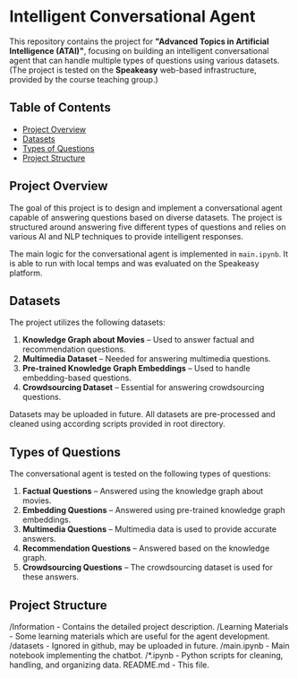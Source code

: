 # Intelligent Conversational Agent

This repository contains the project for **"Advanced Topics in Artificial Intelligence (ATAI)"**, focusing on building an intelligent conversational agent that can handle multiple types of questions using various datasets. (The project is tested on the **Speakeasy** web-based infrastructure, provided by the course teaching group.)

## Table of Contents
- [Project Overview](#project-overview)
- [Datasets](#datasets)
- [Types of Questions](#types-of-questions)
- [Project Structure](#project-structure)

## Project Overview

The goal of this project is to design and implement a conversational agent capable of answering questions based on diverse datasets. The project is structured around answering five different types of questions and relies on various AI and NLP techniques to provide intelligent responses.

The main logic for the conversational agent is implemented in `main.ipynb`. It is able to run with local temps and was evaluated on the Speakeasy platform.

## Datasets

The project utilizes the following datasets:
1. **Knowledge Graph about Movies** – Used to answer factual and recommendation questions.
2. **Multimedia Dataset** – Needed for answering multimedia questions.
3. **Pre-trained Knowledge Graph Embeddings** – Used to handle embedding-based questions.
4. **Crowdsourcing Dataset** – Essential for answering crowdsourcing questions.

Datasets may be uploaded in future. All datasets are pre-processed and cleaned using according scripts provided in root directory.

## Types of Questions

The conversational agent is tested on the following types of questions:
1. **Factual Questions** – Answered using the knowledge graph about movies.
2. **Embedding Questions** – Answered using pre-trained knowledge graph embeddings.
3. **Multimedia Questions** – Multimedia data is used to provide accurate answers.
4. **Recommendation Questions** – Answered based on the knowledge graph.
5. **Crowdsourcing Questions** – The crowdsourcing dataset is used for these answers.

## Project Structure
/Information                - Contains the detailed project description.
/Learning Materials         - Some learning materials which are useful for the agent development. 
/datasets                   - Ignored in github, may be uploaded in future. 
/main.ipynb                 - Main notebook implementing the chatbot.
/*.ipynb                    - Python scripts for cleaning, handling, and organizing data.
README.md                   - This file.
